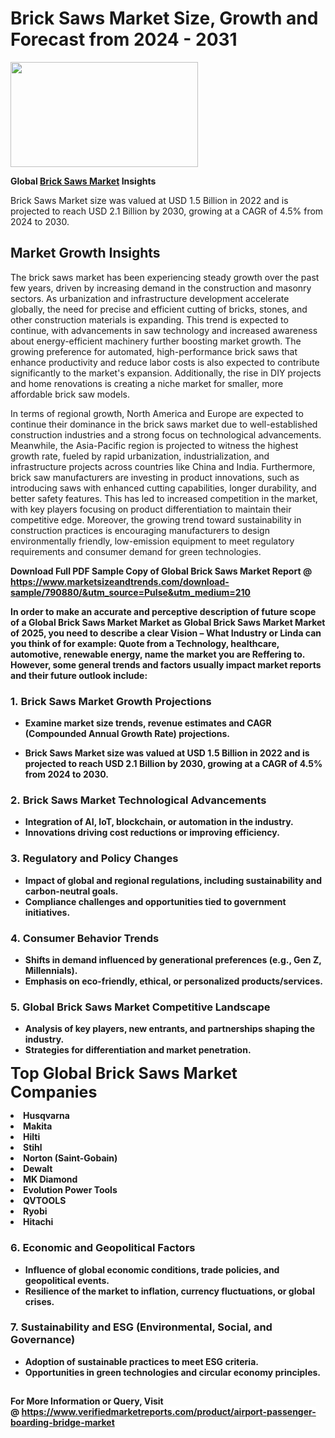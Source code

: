 <H1>Brick Saws Market Size, Growth and Forecast from 2024 - 2031</H1><img class="aligncenter size-medium wp-image-584254" src="https://thirdeyenews.in/wp-content/uploads/2024/09/Global-Market-Research-300x168.jpeg" alt="" width="300" height="168" /><p><strong>Global&nbsp;<a href="https://www.marketsizeandtrends.com/download-sample/790880/&amp;utm_source=Pulse&amp;utm_medium=210">Brick Saws Market</a> Insights</strong></p><p>Brick Saws Market size was valued at USD 1.5 Billion in 2022 and is projected to reach USD 2.1 Billion by 2030, growing at a CAGR of 4.5% from 2024 to 2030.</p><p><h2>Market Growth Insights</h2> <p>The brick saws market has been experiencing steady growth over the past few years, driven by increasing demand in the construction and masonry sectors. As urbanization and infrastructure development accelerate globally, the need for precise and efficient cutting of bricks, stones, and other construction materials is expanding. This trend is expected to continue, with advancements in saw technology and increased awareness about energy-efficient machinery further boosting market growth. The growing preference for automated, high-performance brick saws that enhance productivity and reduce labor costs is also expected to contribute significantly to the market's expansion. Additionally, the rise in DIY projects and home renovations is creating a niche market for smaller, more affordable brick saw models.</p> <p><strong></strong></p> <p>In terms of regional growth, North America and Europe are expected to continue their dominance in the brick saws market due to well-established construction industries and a strong focus on technological advancements. Meanwhile, the Asia-Pacific region is projected to witness the highest growth rate, fueled by rapid urbanization, industrialization, and infrastructure projects across countries like China and India. Furthermore, brick saw manufacturers are investing in product innovations, such as introducing saws with enhanced cutting capabilities, longer durability, and better safety features. This has led to increased competition in the market, with key players focusing on product differentiation to maintain their competitive edge. Moreover, the growing trend toward sustainability in construction practices is encouraging manufacturers to design environmentally friendly, low-emission equipment to meet regulatory requirements and consumer demand for green technologies.</p> <p><strong></p><p><span class=""><strong>Download Full PDF Sample Copy of Global Brick Saws Market Report</strong> @ <a href="https://www.marketsizeandtrends.com/download-sample/790880/&amp;utm_source=Pulse&amp;utm_medium=210" target="_blank">https://www.marketsizeandtrends.com/download-sample/790880/&amp;utm_source=Pulse&amp;utm_medium=210</a></span></p><p>In order to make an accurate and perceptive description of future scope of a Global&nbsp;Brick Saws Market Market as Global&nbsp;Brick Saws Market Market of 2025, you need to describe a clear Vision &ndash; What Industry or Linda can you think of for example: Quote from a Technology, healthcare, automotive, renewable energy, name the market you are Reffering to. However, some general trends and factors usually impact market reports and their future outlook include:</p><h3>1.&nbsp;<strong>Brick Saws Market Growth Projections</strong></h3><ul><li>Examine market size trends, revenue estimates and CAGR (Compounded Annual Growth Rate) projections.</li><li><p>Brick Saws Market size was valued at USD 1.5 Billion in 2022 and is projected to reach USD 2.1 Billion by 2030, growing at a CAGR of 4.5% from 2024 to 2030.</p></li></ul><h3>2.&nbsp;<strong>Brick Saws Market Technological Advancements</strong></h3><ul><li>Integration of AI, IoT, blockchain, or automation in the industry.</li><li>Innovations driving cost reductions or improving efficiency.</li></ul><h3>3.&nbsp;<strong>Regulatory and Policy Changes</strong></h3><ul><li>Impact of global and regional regulations, including sustainability and carbon-neutral goals.</li><li>Compliance challenges and opportunities tied to government initiatives.</li></ul><h3>4.&nbsp;<strong>Consumer Behavior Trends</strong></h3><ul><li>Shifts in demand influenced by generational preferences (e.g., Gen Z, Millennials).</li><li>Emphasis on eco-friendly, ethical, or personalized products/services.</li></ul><h3>5.&nbsp;<strong>Global Brick Saws Market Competitive Landscape</strong></h3><ul><li>Analysis of key players, new entrants, and partnerships shaping the industry.</li><li>Strategies for differentiation and market penetration.</li></ul><p data-pm-slice="1 1 []"><span style="color: inherit; font-family: inherit; font-size: 25px;">Top Global Brick Saws Market Companies</span></p><div class="" data-test-id=""><p><li>Husqvarna</li><li> Makita</li><li> Hilti</li><li> Stihl</li><li> Norton (Saint-Gobain)</li><li> Dewalt</li><li> MK Diamond</li><li> Evolution Power Tools</li><li> QVTOOLS</li><li> Ryobi</li><li> Hitachi</li></p></div><h3>6.&nbsp;<strong>Economic and Geopolitical Factors</strong></h3><ul><li>Influence of global economic conditions, trade policies, and geopolitical events.</li><li>Resilience of the market to inflation, currency fluctuations, or global crises.</li></ul><h3>7.&nbsp;<strong>Sustainability and ESG (Environmental, Social, and Governance)</strong></h3><ul><li>Adoption of sustainable practices to meet ESG criteria.</li><li>Opportunities in green technologies and circular economy principles.</li></ul><h2><strong style="font-size: 14px;">For More Information or Query, Visit @&nbsp;</strong><a style="background-color: #ffffff; font-size: 14px;" href="https://www.marketsizeandtrends.com/report/brick-saws-market/" target="_blank">https://www.verifiedmarketreports.com/product/airport-passenger-boarding-bridge-market</a></h2>
